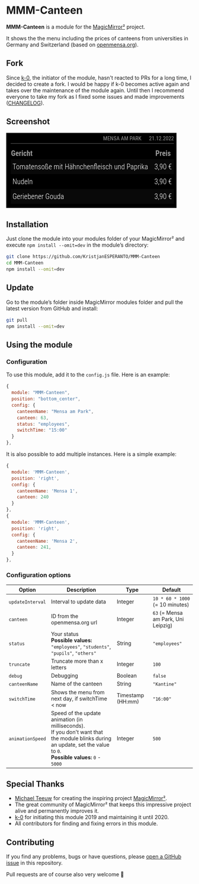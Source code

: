 # MMM-Canteen

**MMM-Canteen** is a module for the [MagicMirror²](https://github.com/MichMich/MagicMirror) project.

It shows the the menu including the prices of canteens from universities in Germany and Switzerland (based on [openmensa.org](https://openmensa.org)).

## Fork

Since [k-0](https://github.com/k-0), the initiator of the module, hasn't reacted to PRs for a long time, I decided to create a fork. I would be happy if k-0 becomes active again and takes over the maintenance of the module again. Until then I recommend everyone to take my fork as I fixed some issues and made improvements ([CHANGELOG](CHANGELOG.md)).

## Screenshot

![Example of a canteen in Jena](img/example1.png)

## Installation

Just clone the module into your modules folder of your MagicMirror² and execute `npm install --omit=dev` in the module’s directory:

```bash
git clone https://github.com/KristjanESPERANTO/MMM-Canteen
cd MMM-Canteen
npm install --omit=dev
```

## Update

Go to the module’s folder inside MagicMirror modules folder and pull the latest version from GitHub and install:

```bash
git pull
npm install --omit=dev
```

## Using the module

### Configuration

To use this module, add it to the `config.js` file. Here is an example:

```javascript
{
  module: "MMM-Canteen",
  position: "bottom_center",
  config: {
    canteenName: "Mensa am Park",
    canteen: 63,
    status: "employees",
    switchTime: "15:00"
  }
},
```

It is also possible to add multiple instances. Here is a simple example:

```javascript
{
  module: 'MMM-Canteen',
  position: 'right',
  config: {
    canteenName: 'Mensa 1',
    canteen: 240
  }
},
{
  module: 'MMM-Canteen',
  position: 'right',
  config: {
    canteenName: 'Mensa 2',
    canteen: 241,
  }
},
```

### Configuration options

<!-- prettier-ignore-start -->
| Option           | Description                   | Type    | Default                                  |
| ---------------- | ----------------------------- | ------- | ---------------------------------------- |
| `updateInterval` | Interval to update data       | Integer | `10 * 60 * 1000` (= 10 minutes)          |
| `canteen`        | ID from the openmensa.org url | Integer | `63` (= Mensa am Park, Uni Leipzig)      |
| `status`         | Your status  <br> **Possible values:** `"employees"`, `"students"`, `"pupils"`, `"others"` | String | `"employees"` |
| `truncate`       | Truncate more than x letters  | Integer | `100`                                    |
| `debug`          | Debugging                     | Boolean | `false`                                  |
| `canteenName`    | Name of the canteen           | String  | `"Kantine"`                              |
| `switchTime`     | Shows the menu from next day, if switchTime < now | Timestamp (HH:mm) | `"16:00"`  |
| `animationSpeed` | Speed of the update animation (in milliseconds).<br>If you don't want that the module blinks during an update, set the value to `0`. <br> **Possible values:** `0` - `5000` | Integer | `500` |
<!-- prettier-ignore-end -->

## Special Thanks

- [Michael Teeuw](https://github.com/MichMich) for creating the inspiring project [MagicMirror²](https://github.com/MichMich/MagicMirror).
- The great community of MagicMirror² that keeps this impressive project alive and permanently improves it.
- [k-0](https://github.com/k-0) for initiating this module 2019 and maintaining it until 2020.
- All contributors for finding and fixing errors in this module.

## Contributing

If you find any problems, bugs or have questions, please [open a GitHub issue](https://github.com/KristjanESPERANTO/MMM-Canteen/issues) in this repository.

Pull requests are of course also very welcome 🙂
